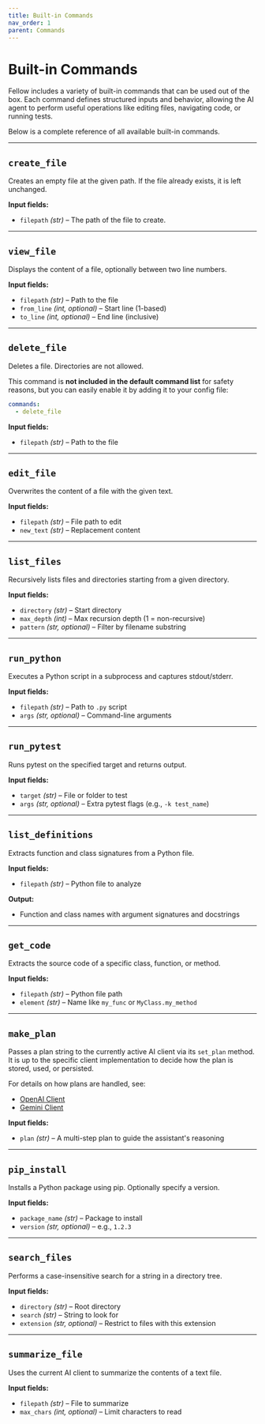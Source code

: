 ```yaml
---
title: Built-in Commands
nav_order: 1
parent: Commands
---
```


# Built-in Commands

Fellow includes a variety of built-in commands that can be used out of the box. Each command defines structured inputs and behavior, allowing the AI agent to perform useful operations like editing files, navigating code, or running tests.

Below is a complete reference of all available built-in commands.

---

## `create_file`

Creates an empty file at the given path. If the file already exists, it is left unchanged.

**Input fields:**
- `filepath` *(str)* – The path of the file to create.

---

## `view_file`

Displays the content of a file, optionally between two line numbers.

**Input fields:**
- `filepath` *(str)* – Path to the file  
- `from_line` *(int, optional)* – Start line (1-based)  
- `to_line` *(int, optional)* – End line (inclusive)

---

## `delete_file`

Deletes a file. Directories are not allowed.  

This command is **not included in the default command list** for safety reasons, but you can easily enable it by adding it to your config file:

```yml
commands:
  - delete_file
```

**Input fields:**
- `filepath` *(str)* – Path to the file

---

## `edit_file`

Overwrites the content of a file with the given text.

**Input fields:**
- `filepath` *(str)* – File path to edit  
- `new_text` *(str)* – Replacement content

---

## `list_files`

Recursively lists files and directories starting from a given directory.

**Input fields:**
- `directory` *(str)* – Start directory  
- `max_depth` *(int)* – Max recursion depth (1 = non-recursive)  
- `pattern` *(str, optional)* – Filter by filename substring

---

## `run_python`

Executes a Python script in a subprocess and captures stdout/stderr.

**Input fields:**
- `filepath` *(str)* – Path to `.py` script  
- `args` *(str, optional)* – Command-line arguments

---

## `run_pytest`

Runs pytest on the specified target and returns output.

**Input fields:**
- `target` *(str)* – File or folder to test  
- `args` *(str, optional)* – Extra pytest flags (e.g., `-k test_name`)

---

## `list_definitions`

Extracts function and class signatures from a Python file.

**Input fields:**
- `filepath` *(str)* – Python file to analyze

**Output:**
- Function and class names with argument signatures and docstrings

---

## `get_code`

Extracts the source code of a specific class, function, or method.

**Input fields:**
- `filepath` *(str)* – Python file path  
- `element` *(str)* – Name like `my_func` or `MyClass.my_method`

---

## `make_plan`

Passes a plan string to the currently active AI client via its `set_plan` method.  
It is up to the specific client implementation to decide how the plan is stored, used, or persisted.

For details on how plans are handled, see:

- [OpenAI Client](/fellow/docs/clients/openai/)
- [Gemini Client](/fellow/docs/clients/gemini/)

**Input fields:**
- `plan` *(str)* – A multi-step plan to guide the assistant's reasoning

---

## `pip_install`

Installs a Python package using pip. Optionally specify a version.

**Input fields:**
- `package_name` *(str)* – Package to install  
- `version` *(str, optional)* – e.g., `1.2.3`

---

## `search_files`

Performs a case-insensitive search for a string in a directory tree.

**Input fields:**
- `directory` *(str)* – Root directory  
- `search` *(str)* – String to look for  
- `extension` *(str, optional)* – Restrict to files with this extension

---

## `summarize_file`

Uses the current AI client to summarize the contents of a text file.

**Input fields:**
- `filepath` *(str)* – File to summarize  
- `max_chars` *(int, optional)* – Limit characters to read
